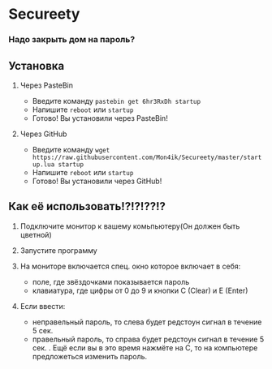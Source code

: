 # Secureety
### Надо закрыть дом на пароль?
## Установка
1. Через PasteBin

   - Введите команду `pastebin get 6hr3RxDh startup`
   - Напишите `reboot` или `startup`
   - Готово! Вы установили через PasteBin!

2. Через GitHub
   
   - Введите команду `wget https://raw.githubusercontent.com/Mon4ik/Secureety/master/startup.lua startup`
   - Напишите `reboot` или `startup`
   - Готово! Вы установили через GitHub!
   
## Как её использовать!?!?!??!?
1. Подключите монитор к вашему комьпьютеру(Он должен быть цветной)
2. Запустите программу
3. На мониторе включается спец. окно которое включает в себя:

   - поле, где звёздочками показывается пароль
   - клавиатура, где цифры от 0 до 9 и кнопки C (Clear) и E (Enter)

4. Если ввести:
   
   - неправельный пароль, то слева будет редстоун сигнал в течение 5 сек.
   - правельный пароль, то справа будет редстоун сигнал в течение 5 сек. . Ещё если вы в это время нажмёте на C, то на компьютере предложеться изменить пароль.